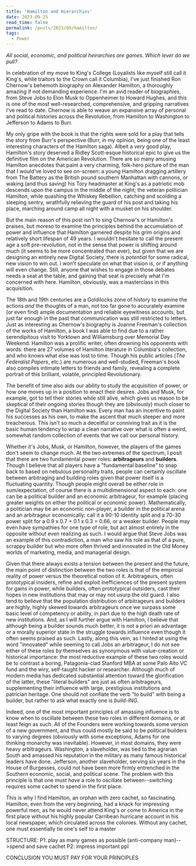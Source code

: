 ```yaml
---
title: 'Hamilton and Hierarchies'
date: 2023-09-25
read_time: false
permalink: /posts/2023/09/hamilton/
tags:
  - Power
---
```


*All social, economic, and political heirarchies are games. Which lever do we pull?*

In celebration of my move to King's College (Loyalists like myself still call it King's, while traitors to the Crown call it Columbia), I've just finished Ron Chernow's behemoth biography on Alexander Hamilton, a thoroughly amazing if not demanding experience. I'm an avid reader of biographies, from Steve Jobs to Elon Musk to Oppenheimer to Howard Hughes, and this is one of the most well-researched, comprehensive, and gripping narratives I've read to date. Chernow is able to weave an expansive array of personal and political histories across the Revolution, from Hamilton to Washington to Jefferson to Adams to Burr. 

My only gripe with the book is that the rights were sold for a play that tells the story from Burr's perspective (Burr, in my opinion, being one of the least interesting characters of the Hamilton saga). Albeit a *very* good play, Hamilton's story deserved a Ridley Scott-esque historical epic to give us the definitive film on the American Revolution. There are so many amusing Hamilton anecdotes that paint a very charming, folk-hero picture of the man that I would've loved to see on-screen: a young Hamilton dragging artillery from The Battery as the British pound southern Manhattan with cannons, or waking (and thus saving) his Tory headmaster at King's as a patriotic mob descends upon the campus in the middle of the night; the veteran politician Hamilton, while quashing the Whiskey Rebellion, catching and scolding a sleeping sentry, wrathfully relieving the guard of his post and taking his place, marching around camp all night with a musket on his shoulder. 

But the main reason of this post isn't to sing Chernow's or Hamilton's praises, but moreso to examine the principles behind the accumulation of power and influence that Hamilton garnered despite his grim origins and relatively short lifespan of 49 years. I wouldn't hesitate to call the present age a soft pre-revolution, not in the sense that power is shifting around much (it seems to be more concentrated than ever), but given that we are designing an entirely new Digital Society, there is *potential* for some radical, new vision to win out. I won't speculate on what that vision is, or if anything will even change. Still, anyone that wishes to engage in those debates needs a seat at the table, and gaining that seat is precisely what I'm concerned with here. Hamilton, obviously, was a masterclass in this acquisition.

The 18th and 19th centuries are a Goldilocks zone of history to examine the actions *and* the thoughts of a man, not too far gone to accurately examine (or even find) ample documentation and reliable eyewitness accounts, but just far enough in the past that communication was still restricted to letters. Just as interesting as Chernow's biography is Joanne Freeman's collection of the works of Hamilton, a book I was able to find due to a rather serendipitous visit to Yorktown and Williamsburg over Memorial Day Weekend. Hamilton was a prolific writer, often drowning his opponents with words: there are 27 volumes of Hamilton literature in Columbia's collection, and who knows what else was lost to time. Though his public articles (*The Federalist Papers*, etc.) are numerous and well-studied, Freeman's book also compiles intimate letters to friends and family, revealing a complete portrait of this brilliant, volatile, principled Revolutionary. 

The benefit of time also aids our ability to study the acquisition of power, or how one moves up in a position to enact their desires. Jobs and Musk, for example, got to tell their stories while still alive, which gives us reason to be skeptical of their ongoing stories though they are (obviously) much closer to the Digital Society than Hamilton was. Every man has an incentive to paint his successes as his own, to make the ascent that much steeper and more treacherous. This isn't so much a deceitful or conniving trait as it is the basic human tendency to wrap a clean narrative over what is often a weird, somewhat random collection of events that we call our personal history. 

Whether it's Jobs, Musk, or Hamilton, however, the players of the games don't seem to change much. At the two extremes of the spectrum, I posit that there are two fundamental power roles: **arbitrageurs** and **builders**. Though I believe that all players have a "fundamental baseline" to snap back to based on nebulous personality traits, people can certainly oscillate between arbitraging and building roles given that power itself is a fluctuating quantity. Though people might overall be either role in sum/expectation, of course there is a multidimensional aspect to each: one can be a political builder and an economic arbitrageur, for example (placing greater weights on either the political or economic power). Mathematically, a politician may be an economic non-player, a builder in the political arena and an arbitrageur economically: call it a 90-10 identity split and a 70-30 power split for a 0.9 x 0.7 + 0.1 x 0.3 = 0.66, or a weaker builder. People may even have sympathies for one type of role, but act almost entirely in the opposite without even realizing as such. I would argue that Steve Jobs was an example of this contradiction, a man who saw his role as that of a pure, scrappy builder but who more often thrived and innovated in the Old Money worlds of marketing, media, and managerial design. 

Given that there always exists a tension between the present and the future, the main point of distinction between the two roles is that of the empircial reality of power versus the theoretical notion of it. Arbitrageurs, often prototypical insiders, refine and exploit inefficiences of the present system for gains in power, while builders, often prototypical outsiders, cast their hopes in new institutions that may or may not usurp the old guard. I also tend to believe that the population distribution of arbitrageurs and builders are highly, highly skewed towards arbitrageurs once we surpass some basic level of competency or ability, in part due to the high death rate of new institutions. And, as I will further argue with Hamilton, I believe that although being a builder sounds much better, it is not a priori an advantage or a morally superior state in the struggle towards influence even though it often seems praised as such. Lastly, along this vein, as I hinted at using the word "innovated" while seeming to call Jobs an arbitrageur, I do not see either of these roles by themselves as synonymous with value-creation or historical importance: the most reductive example of these two roles would be to contrast a boring, Patagonia-clad Stanford MBA at some Palo Alto VC fund and the wiry, self-taught hacker or researcher. Although much of modern media has dedicated substantial attention toward the glorification of the latter, these "literal builders" are just as often arbitrageurs, supplementing their influence with large, prestigious institutions and patrician heritage. One should not conflate the verb "to build" with being a builder, but rather to ask what exactly one is *build-ING*. 

Indeed, one of the most important principles of amassing influence is to know when to oscillate between these two roles in different domains, or at least feign as such. All of the Founders were working towards some version of a new government, and thus could mostly be said to be political builders to varying degrees (obviously with some exceptions, Adams for one thinking monarchy was inevitable). However, in most domains, they were heavy arbitrageurs. Washington, a slaveholder, was tied to the agrarian South and amassed his reputation in the military as many famous historical leaders have done. Jefferson, another slaveholder, serving six years in the House of Burgesses, could not have been more firmly entrenched in the Southern economic, social, and political scene. The problem with this principle is that one must *have* a role to oscillate between--switching requires some cachet to spend in the first place. 

This is why I find Hamilton, an orphan with zero cachet, so fascinating. Hamilton, even from the very beginning, had a knack for impressing powerful men, as he would never attend King's or come to America in the first place without his highly popular Carribean hurricane account in his local newspaper, which circulated across the colonies. Without any cachet, one must essentially tie one's self to a master

STRUCTURE:
P1: play as many games as possible (anti-company man)-->spend and save cachet
P2: impress important ppl


CONCLUSION
YOU MUST PAY FOR YOUR PRINCIPLES



